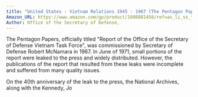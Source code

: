 ```yaml
---
title: "United States - Vietnam Relations 1945 - 1967 (The Pentagon Papers) (Volume 3)"
Amazon_URL: https://www.amazon.com/gp/product/1608881458/ref=as_li_ss_tl?ie=UTF8&linkCode=ll1&tag=internetbo00a-20
Author: Office of the Secretary of Defense,
---
```

The Pentagon Papers, officially titled "Report of the Office of the Secretary of Defense Vietnam Task Force", was commissioned by Secretary of Defense Robert McNamara in 1967. In June of 1971, small portions of the report were leaked to the press and widely distributed. However, the publications of the report that resulted from these leaks were incomplete and suffered from many quality issues.<p>

On the 40th anniversary of the leak to the press, the National Archives, along with the Kennedy, Jo